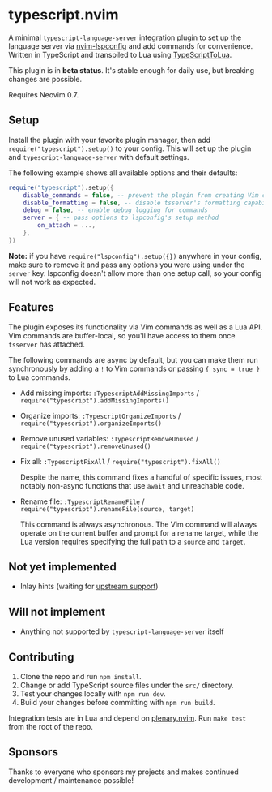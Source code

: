 # typescript.nvim

A minimal `typescript-language-server` integration plugin to set up the language
server via [nvim-lspconfig](https://github.com/neovim/nvim-lspconfig) and add
commands for convenience. Written in TypeScript and transpiled to
Lua using [TypeScriptToLua](https://github.com/TypeScriptToLua/TypeScriptToLua).

This plugin is in **beta status**. It's stable enough for daily use, but
breaking changes are possible.

Requires Neovim 0.7.

## Setup

Install the plugin with your favorite plugin manager, then add
`require("typescript").setup()` to your config. This will set up the plugin and
`typescript-language-server` with default settings.

The following example shows all available options and their defaults:

```lua
require("typescript").setup({
    disable_commands = false, -- prevent the plugin from creating Vim commands
    disable_formatting = false, -- disable tsserver's formatting capabilities
    debug = false, -- enable debug logging for commands
    server = { -- pass options to lspconfig's setup method
        on_attach = ...,
    },
})
```

**Note:** if you have `require("lspconfig").setup({})` anywhere in your config,
make sure to remove it and pass any options you were using under the `server`
key. lspconfig doesn't allow more than one setup call, so your config will not
work as expected.

## Features

The plugin exposes its functionality via Vim commands as well as a Lua API. Vim
commands are buffer-local, so you'll have access to them once `tsserver` has
attached.

The following commands are async by default, but you can make them run
synchronously by adding a `!` to Vim commands or passing `{ sync = true }` to
Lua commands.

- Add missing imports: `:TypescriptAddMissingImports` /
  `require("typescript").addMissingImports()`

- Organize imports: `:TypescriptOrganizeImports` /
  `require("typescript").organizeImports()`

- Remove unused variables: `:TypescriptRemoveUnused` /
  `require("typescript").removeUnused()`

- Fix all: `:TypescriptFixAll` / `require("typescript").fixAll()`

  Despite the name, this command fixes a handful of specific issues, most notably
  non-async functions that use `await` and unreachable code.

- Rename file: `:TypescriptRenameFile` /
  `require("typescript").renameFile(source, target)`

  This command is always asynchronous. The Vim command will always operate on
  the current buffer and prompt for a rename target, while the Lua version
  requires specifying the full path to a `source` and `target`.

## Not yet implemented

- Inlay hints (waiting for [upstream support](https://github.com/neovim/neovim/issues/18086))

## Will not implement

- Anything not supported by `typescript-language-server` itself

## Contributing

1. Clone the repo and run `npm install`.
2. Change or add TypeScript source files under the `src/` directory.
3. Test your changes locally with `npm run dev`.
4. Build your changes before committing with `npm run build`.

Integration tests are in Lua and depend on
[plenary.nvim](https://github.com/nvim-lua/plenary.nvim). Run `make test` from
the root of the repo.

## Sponsors

Thanks to everyone who sponsors my projects and makes continued development /
maintenance possible!

<!-- sponsors --><!-- sponsors -->
